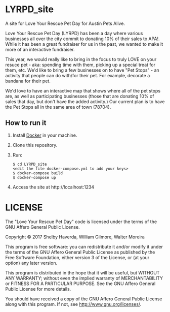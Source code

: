# LYRPD_site

A site for Love Your Rescue Pet Day for Austin Pets Alive.

Love Your Rescue Pet Day (LYRPD) has been a day where various businesses all over the city commit to donating 10% of their sales to APA!. While it has been a great fundraiser for us in the past, we wanted to make it more of an interactive fundraiser. 

This year, we would really like to bring in the focus to truly LOVE on your resuce pet - aka: spending time with them, picking up a special treat for them, etc. We'd like to bring a few businesses on to have "Pet Stops" - an activity that people can do with/for their pet. For example, decorate a bandana for their pet.

We'd love to have an interactive map that shows where all of the pet stops are, as well as participating businesses (those that are donating 10% of sales that day, but don't have the added activity.) Our current plan is to have the Pet Stops all in the same area of town (78704).

## How to run it

1. Install [Docker](http://docker.com) in your machine.

2. Clone this repository.

3.  Run:
    ```
    $ cd LYRPD_site
    <edit the file docker-compose.yml to add your keys>
    $ docker-compose build
    $ docker-compose up
    ```

4. Access the site at http://localhost:1234


# LICENSE

The "Love Your Rescue Pet Day" code is licensed under the terms of the GNU Affero General Public License.

Copyright © 2017 Shelby Haverda, William Gilmore, Walter Moreira

This program is free software: you can redistribute it and/or modify it under the terms of the GNU Affero General Public License as published by the Free Software Foundation, either version 3 of the License, or (at your option) any later version.

This program is distributed in the hope that it will be useful, but WITHOUT ANY WARRANTY; without even the implied warranty of MERCHANTABILITY or FITNESS FOR A PARTICULAR PURPOSE. See the GNU Affero General Public License for more details.

You should have received a copy of the GNU Affero General Public License along with this program. If not, see http://www.gnu.org/licenses/.